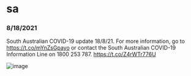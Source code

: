 

# sa
### 8/18/2021
South Australian COVID-19 update 18/8/21. For more information, go to https://t.co/mYnZsGpayo or contact the South Australian COVID-19 Information Line on 1800 253 787. https://t.co/Z4rWTr776U

![image](https://pbs.twimg.com/media/E9DW-0KUUAAQKHF.jpg)
